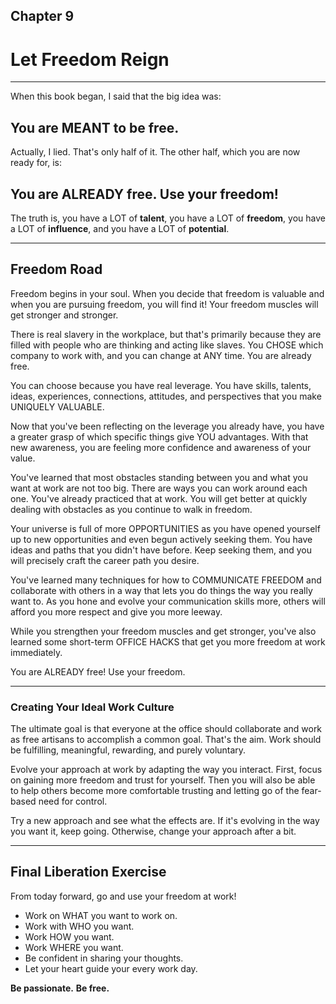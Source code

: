 
## Chapter 9
# Let Freedom Reign

----

When this book began, I said that the big idea was:

## You are MEANT to be free.

Actually, I lied. That's only half of it. The other half, which you are now ready for, is:

## You are ALREADY free. Use your freedom!

The truth is, you have a LOT of **talent**, you have a LOT of **freedom**, you have a LOT of **influence**, and you have a LOT of **potential**. 

----

## Freedom Road

Freedom begins in your soul. When you decide that freedom is valuable and when you are pursuing freedom, you will find it! Your freedom muscles will get stronger and stronger.

There is real slavery in the workplace, but that's primarily because they are filled with people who are thinking and acting like slaves. You CHOSE which company to work with, and you can change at ANY time. You are already free.

You can choose because you have real leverage. You have skills, talents, ideas, experiences, connections, attitudes, and perspectives that you make UNIQUELY VALUABLE. 

Now that you've been reflecting on the leverage you already have, you have a greater grasp of which specific things give YOU advantages. With that new awareness, you are feeling more confidence and awareness of your value.

You've learned that most obstacles standing between you and what you want at work are not too big. There are ways you can work around each one. You've already practiced that at work. You will get better at quickly dealing with obstacles as you continue to walk in freedom.

Your universe is full of more OPPORTUNITIES as you have opened yourself up to new opportunities and even begun actively seeking them. You have ideas and paths that you didn't have before. Keep seeking them, and you will precisely craft the career path you desire.

You've learned many techniques for how to COMMUNICATE FREEDOM and collaborate with others in a way that lets you do things the way you really want to. As you hone and evolve your communication skills more, others will afford you more respect and give you more leeway.

While you strengthen your freedom muscles and get stronger, you've also learned some short-term OFFICE HACKS that get you more freedom at work immediately. 

You are ALREADY free! Use your freedom.

----

### Creating Your Ideal Work Culture

The ultimate goal is that everyone at the office should collaborate and work as free artisans to accomplish a common goal. That's the aim. Work should be fulfilling, meaningful, rewarding, and purely voluntary. 

Evolve your approach at work by adapting the way you interact. First, focus on gaining more freedom and trust for yourself. Then you will also be able to help others become more comfortable trusting and letting go of the fear-based need for control.

Try a new approach and see what the effects are. If it's evolving in the way you want it, keep going. Otherwise, change your approach after a bit. 

----

## Final Liberation Exercise

From today forward, go and use your freedom at work!

* Work on WHAT you want to work on.
* Work with WHO you want.
* Work HOW you want.
* Work WHERE you want.
* Be confident in sharing your thoughts.
* Let your heart guide your every work day.

**Be passionate.**
**Be free.**

